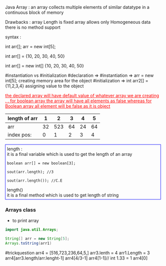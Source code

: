 Java Array : an array collects multiple elements of similar datatype in a continuous block of memory

Drawbacks : 
array Length is fixed 
array allows only Homogeneous data 
there is no method support

syntax :

int arr[];
arr = new int[5];

int arr[] = {10, 20, 30, 40, 50}

int arr[] =  new int[] {10, 20, 30, 40, 50}

#instantiation vs #initialization
#declaration => 
#instantiation  => arr = new int[5];
creating memory area for the object
#initialization  => int arr2[] = {11,2,3,4}
assigning value to the object

<u style="color:red">the declared array will have default value of whatever array we are creating . . for boolean array the array will have all elements as false whereas for Boolean array all element will be false as it is object</u>

|length of arr|1|2|3|4|5|
|---|---|---|---|---|---|
|arr|32|523|64|24|64|
|index pos:|0|1|2|3|4|

<div style="border : solid 1px blue;padding:5px">
length : <br>
it is a final variable which is used to get the length of an array <br>
<code>
boolean arr[] = new boolean[3];<br>
sout(arr.length); //3<br>
sout(arr.length()); //C.E<br>
</code>
length()<br>
it is a final method which is used to get length of string<br>
</div>


### Arrays class 
- to print array 
```java 
import java.util.Arrays;

String[] arr = new String[5];
Arrays.toString(arr1)
```

#trickquestion
arr4 = [516,723,236,64,5,]
arr3.lenth = 4
arr1.Length = 3
arr4[arr3.length/arr.lenght-1]
arr4[4/3-1]
arr4[1-1]// int 1.33 = 1
arr4[0]